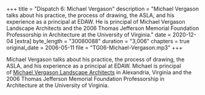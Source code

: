 +++
title = "Dispatch 6: Michael Vergason"
description = "Michael Vergason talks about his practice, the process of drawing, the ASLA, and his experience as a principal at EDAW. He is principal of Michael Vergason Landscape Architects and the 2006 Thomas Jefferson Memorial Foundation Professorship in Architecture at the University of Virginia."
date = 2020-12-04
[extra]
byte_length = "30080088"
duration = "3,006"
chapters = true
original_date = 2006-05-11
file = "TG06-Michael-Vergason.mp3"
+++

Michael Vergason talks about his practice, the process of drawing, the ASLA, and his experience as a principal at EDAW. Michael is principal of [Michael Vergason Landscape Architects](https://www.vergason.net) in Alexandria, Virginia and the 2006 Thomas Jefferson Memorial Foundation Professorship in Architecture at the University of Virginia.
